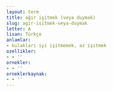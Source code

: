 ```yaml
---
layout: term
title: ağır işitmek (veya duymak)
slug: agir-isitmek-veya-duymak
letter: A
lisan: Türkçe
anlamlar:
- kulakları iyi işitmemek, az işitmek
ozellikler:
- - ''
ornekler:
- - ''
orneklerkaynak:
- - ''
---
```

